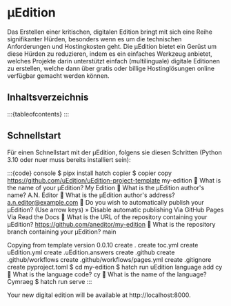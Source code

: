 # μEdition

Das Erstellen einer kritischen, digitalen Edition bringt mit sich eine Reihe signifikanter Hürden, besonders wenn es um
die technischen Anforderungen und Hostingkosten geht. Die μEdition bietet ein Gerüst um diese Hürden zu reduzieren, indem
es ein einfaches Werkzeug anbietet, welches Projekte darin unterstützt einfach (multilinguale) digitale Editionen zu
erstellen, welche dann über gratis oder billige Hostinglösungen online verfügbar gemacht werden können.

## Inhaltsverzeichnis

:::{tableofcontents}
:::

## Schnellstart

Für einen Schnellstart mit der μEdition, folgens sie diesen Schritten (Python 3.10 oder nuer muss bereits installiert sein):

:::{code} console
$ pipx install hatch copier
$ copier copy https://github.com/uEdition/uEdition-project-template my-edition
🎤 What is the name of your μEdition?
   My Edition
🎤 What is the μEdition author's name?
   A.N. Editor
🎤 What is the μEdition author's address?
   a.n.editor@example.com
🎤 Do you wish to automatically publish your μEdition?
   (Use arrow keys)
 » Disable automatic publishing
   Via GitHub Pages
   Via Read the Docs
🎤 What is the URL of the repository containing your μEdition?
   https://github.com/aneditor/my-edition
🎤 What is the repository branch containing your μEdition?
   main

Copying from template version 0.0.10
    create  .
    create  toc.yml
    create  uEdition.yml
    create  .uEdition.answers
    create  .github
    create  .github/workflows
    create  .github/workflows/pages.yml
    create  .gitignore
    create  pyproject.toml
$ cd my-edition
$ hatch run uEdition language add cy
🎤 What is the language code?
   cy
🎤 What is the name of the language?
   Cymraeg
$ hatch run serve
:::

Your new digital edition will be available at http://localhost:8000.
